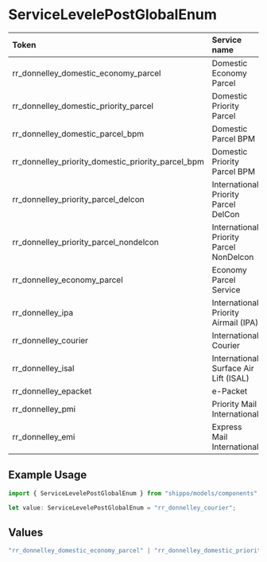 # ServiceLevelePostGlobalEnum

|Token | Service name|
|:---|:---|
| rr_donnelley_domestic_economy_parcel | Domestic Economy Parcel|
| rr_donnelley_domestic_priority_parcel | Domestic Priority Parcel |
| rr_donnelley_domestic_parcel_bpm | Domestic Parcel BPM|
| rr_donnelley_priority_domestic_priority_parcel_bpm | Domestic Priority Parcel BPM|
| rr_donnelley_priority_parcel_delcon | International Priority Parcel DelCon|
| rr_donnelley_priority_parcel_nondelcon | International Priority Parcel NonDelcon|
| rr_donnelley_economy_parcel | Economy Parcel Service |
| rr_donnelley_ipa | International Priority Airmail (IPA)|
| rr_donnelley_courier | International Courier|
| rr_donnelley_isal | International Surface Air Lift (ISAL)|
| rr_donnelley_epacket | e-Packet|
| rr_donnelley_pmi | Priority Mail International|
| rr_donnelley_emi | Express Mail International|


## Example Usage

```typescript
import { ServiceLevelePostGlobalEnum } from "shippo/models/components";

let value: ServiceLevelePostGlobalEnum = "rr_donnelley_courier";
```

## Values

```typescript
"rr_donnelley_domestic_economy_parcel" | "rr_donnelley_domestic_priority_parcel" | "rr_donnelley_domestic_parcel_bpm" | "rr_donnelley_priority_domestic_priority_parcel_bpm" | "rr_donnelley_priority_parcel_delcon" | "rr_donnelley_priority_parcel_nondelcon" | "rr_donnelley_economy_parcel" | "rr_donnelley_ipa" | "rr_donnelley_courier" | "rr_donnelley_isal" | "rr_donnelley_epacket" | "rr_donnelley_pmi" | "rr_donnelley_emi"
```